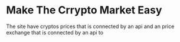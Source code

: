<h1>Make The Crrypto Market Easy</h1>
The site have cryptos prices that is connected by an api and an price exchange that is connected by an api to
